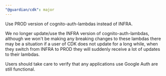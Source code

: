 ```yaml
---
"@guardian/cdk": major
---
```


Use PROD version of cognito-auth-lambdas instead of INFRA.

We no longer update/use the INFRA version of cognito-auth-lambdas, although we won't be making any breaking changes to these lambdas there may be a situation if a user of CDK does not update for a long while, when they switch from INFRA to PROD they will suddenly receive a lot of updates to their lambdas.

Users should take care to verify that any applications use Google Auth are still functional.
